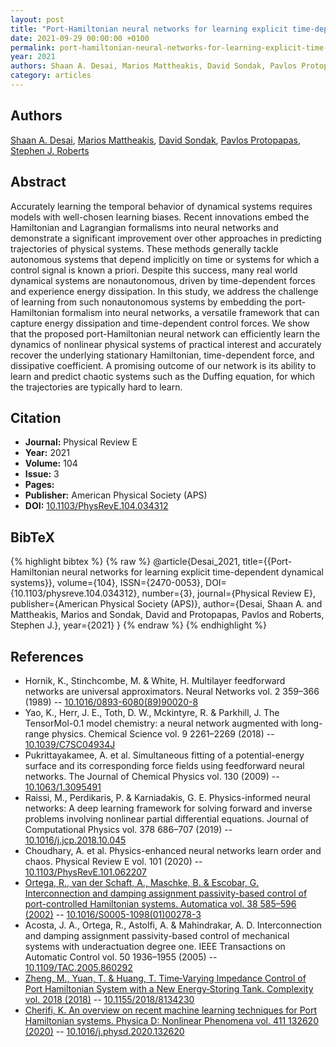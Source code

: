 ```yaml
---
layout: post
title: "Port-Hamiltonian neural networks for learning explicit time-dependent dynamical systems"
date: 2021-09-29 00:00:00 +0100
permalink: port-hamiltonian-neural-networks-for-learning-explicit-time-dependent-dynamical-systems
year: 2021
authors: Shaan A. Desai, Marios Mattheakis, David Sondak, Pavlos Protopapas, Stephen J. Roberts
category: articles
---
```

 
## Authors
[Shaan A. Desai](authors/shaan_a_desai), [Marios Mattheakis](authors/marios_mattheakis), [David Sondak](authors/david_sondak), [Pavlos Protopapas](authors/pavlos_protopapas), [Stephen J. Roberts](authors/stephen_j_roberts)
 
## Abstract
Accurately learning the temporal behavior of dynamical systems requires models with well-chosen learning biases. Recent innovations embed the Hamiltonian and Lagrangian formalisms into neural networks and demonstrate a significant improvement over other approaches in predicting trajectories of physical systems. These methods generally tackle autonomous systems that depend implicitly on time or systems for which a control signal is known a priori. Despite this success, many real world dynamical systems are nonautonomous, driven by time-dependent forces and experience energy dissipation. In this study, we address the challenge of learning from such nonautonomous systems by embedding the port-Hamiltonian formalism into neural networks, a versatile framework that can capture energy dissipation and time-dependent control forces. We show that the proposed port-Hamiltonian neural network can efficiently learn the dynamics of nonlinear physical systems of practical interest and accurately recover the underlying stationary Hamiltonian, time-dependent force, and dissipative coefficient. A promising outcome of our network is its ability to learn and predict chaotic systems such as the Duffing equation, for which the trajectories are typically hard to learn.
 
## Citation
- **Journal:** Physical Review E
- **Year:** 2021
- **Volume:** 104
- **Issue:** 3
- **Pages:** 
- **Publisher:** American Physical Society (APS)
- **DOI:** [10.1103/PhysRevE.104.034312](https://doi.org/10.1103/PhysRevE.104.034312)
 
## BibTeX
{% highlight bibtex %}
{% raw %}
@article{Desai_2021,
  title={{Port-Hamiltonian neural networks for learning explicit time-dependent dynamical systems}},
  volume={104},
  ISSN={2470-0053},
  DOI={10.1103/physreve.104.034312},
  number={3},
  journal={Physical Review E},
  publisher={American Physical Society (APS)},
  author={Desai, Shaan A. and Mattheakis, Marios and Sondak, David and Protopapas, Pavlos and Roberts, Stephen J.},
  year={2021}
}
{% endraw %}
{% endhighlight %}
 
## References
- Hornik, K., Stinchcombe, M. & White, H. Multilayer feedforward networks are universal approximators. Neural Networks vol. 2 359–366 (1989) -- [10.1016/0893-6080(89)90020-8](https://doi.org/10.1016/0893-6080(89)90020-8)
- Yao, K., Herr, J. E., Toth, D. W., Mckintyre, R. & Parkhill, J. The TensorMol-0.1 model chemistry: a neural network augmented with long-range physics. Chemical Science vol. 9 2261–2269 (2018) -- [10.1039/C7SC04934J](https://doi.org/10.1039/C7SC04934J)
- Pukrittayakamee, A. et al. Simultaneous fitting of a potential-energy surface and its corresponding force fields using feedforward neural networks. The Journal of Chemical Physics vol. 130 (2009) -- [10.1063/1.3095491](https://doi.org/10.1063/1.3095491)
- Raissi, M., Perdikaris, P. & Karniadakis, G. E. Physics-informed neural networks: A deep learning framework for solving forward and inverse problems involving nonlinear partial differential equations. Journal of Computational Physics vol. 378 686–707 (2019) -- [10.1016/j.jcp.2018.10.045](https://doi.org/10.1016/j.jcp.2018.10.045)
- Choudhary, A. et al. Physics-enhanced neural networks learn order and chaos. Physical Review E vol. 101 (2020) -- [10.1103/PhysRevE.101.062207](https://doi.org/10.1103/PhysRevE.101.062207)
- [Ortega, R., van der Schaft, A., Maschke, B. & Escobar, G. Interconnection and damping assignment passivity-based control of port-controlled Hamiltonian systems. Automatica vol. 38 585–596 (2002)](interconnection-and-damping-assignment-passivity-based-control-of-port-controlled-hamiltonian-systems) -- [10.1016/S0005-1098(01)00278-3](https://doi.org/10.1016/S0005-1098(01)00278-3)
- Acosta, J. A., Ortega, R., Astolfi, A. & Mahindrakar, A. D. Interconnection and damping assignment passivity-based control of mechanical systems with underactuation degree one. IEEE Transactions on Automatic Control vol. 50 1936–1955 (2005) -- [10.1109/TAC.2005.860292](https://doi.org/10.1109/TAC.2005.860292)
- [Zheng, M., Yuan, T. & Huang, T. Time‐Varying Impedance Control of Port Hamiltonian System with a New Energy‐Storing Tank. Complexity vol. 2018 (2018)](time-varying-impedance-control-of-port-hamiltonian-system-with-a-new-energy-storing-tank) -- [10.1155/2018/8134230](https://doi.org/10.1155/2018/8134230)
- [Cherifi, K. An overview on recent machine learning techniques for Port Hamiltonian systems. Physica D: Nonlinear Phenomena vol. 411 132620 (2020)](an-overview-on-recent-machine-learning-techniques-for-port-hamiltonian-systems) -- [10.1016/j.physd.2020.132620](https://doi.org/10.1016/j.physd.2020.132620)

